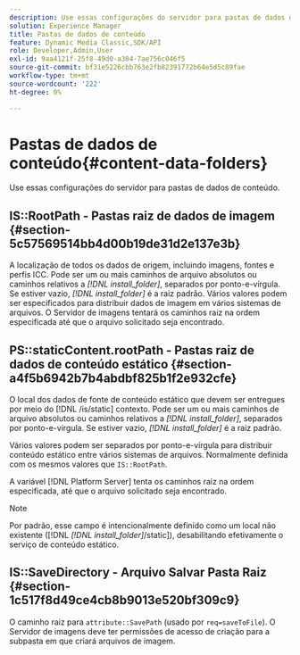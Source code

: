 ```yaml
---
description: Use essas configurações do servidor para pastas de dados de conteúdo.
solution: Experience Manager
title: Pastas de dados de conteúdo
feature: Dynamic Media Classic,SDK/API
role: Developer,Admin,User
exl-id: 9aa4121f-25f8-49d0-a304-7ae756c046f5
source-git-commit: bf31e5226cbb763e2fb82391772b64e5d5c89fae
workflow-type: tm+mt
source-wordcount: '222'
ht-degree: 0%

---
```


# Pastas de dados de conteúdo{#content-data-folders}

Use essas configurações do servidor para pastas de dados de conteúdo.

## IS::RootPath - Pastas raiz de dados de imagem {#section-5c57569514bb4d00b19de31d2e137e3b}

A localização de todos os dados de origem, incluindo imagens, fontes e perfis ICC. Pode ser um ou mais caminhos de arquivo absolutos ou caminhos relativos a *[!DNL install_folder]*, separados por ponto-e-vírgula. Se estiver vazio, *[!DNL install_folder]* é a raiz padrão. Vários valores podem ser especificados para distribuir dados de imagem em vários sistemas de arquivos. O Servidor de imagens tentará os caminhos raiz na ordem especificada até que o arquivo solicitado seja encontrado.

## PS::staticContent.rootPath - Pastas raiz de dados de conteúdo estático {#section-a4f5b6942b7b4abdbf825b1f2e932cfe}

O local dos dados de fonte de conteúdo estático que devem ser entregues por meio do [!DNL /is/static] contexto. Pode ser um ou mais caminhos de arquivo absolutos ou caminhos relativos a *[!DNL install_folder]*, separados por ponto-e-vírgula. Se estiver vazio, *[!DNL install_folder]* é a raiz padrão.

Vários valores podem ser separados por ponto-e-vírgula para distribuir conteúdo estático entre vários sistemas de arquivos. Normalmente definida com os mesmos valores que `IS::RootPath`.

A variável [!DNL Platform Server] tenta os caminhos raiz na ordem especificada, até que o arquivo solicitado seja encontrado.

>[!NOTE]
>
>Por padrão, esse campo é intencionalmente definido como um local não existente ([!DNL *[!DNL install_folder]*/static]), desabilitando efetivamente o serviço de conteúdo estático.

## IS::SaveDirectory - Arquivo Salvar Pasta Raiz {#section-1c517f8d49ce4cb8b9013e520bf309c9}

O caminho raiz para `attribute::SavePath` (usado por `req=saveToFile`). O Servidor de imagens deve ter permissões de acesso de criação para a subpasta em que criará arquivos de imagem.

